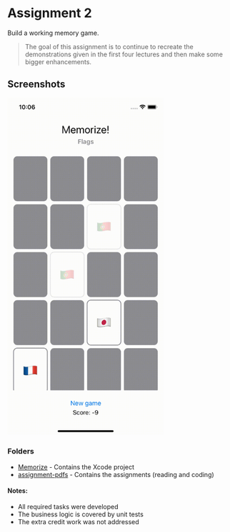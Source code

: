 # Assignment 2

Build a working memory game.

> The goal of this assignment is to continue to recreate the demonstrations given in the first four lectures and then make some bigger enhancements.

## Screenshots

<img src="./screenshots/assignment-2.gif" width=350px />

### Folders

- [Memorize](./Memorize) - Contains the Xcode project
- [assignment-pdfs](./assignment-pdfs) - Contains the assignments (reading and coding)

#### Notes:
- All required tasks were developed
- The business logic is covered by unit tests 
- The extra credit work was not addressed


